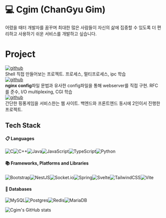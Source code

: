 
# 💻 Cgim (ChanGyu Gim)
어렸을 때터 개발자를 꿈꾸며 최대한 많은 사람들이 자신의 삶에 집중할 수 있도록 더 편리하고 사용하기 쉬운 서비스를 개발하고 싶습니다.

# Project

  [![github](https://img.shields.io/badge/minishell-181717?style=for-the-badge&logo=github&logoColor=white)](https://github.com/Eingerjar/Minishell)  
  Shell 직접 만들어보는 프로젝트. 프로세스, 멀티프로세스, ipc 학습  
  [![github](https://img.shields.io/badge/webserv-181717?style=for-the-badge&logo=github&logoColor=white)](https://github.com/Webserver-42/webserv)   
  **nginx config**파일 문법과 유사한 config파일을 통해 webserver를 직접 구현. RFC를 준수, I/O multiplexing, CGI 학습   
  [![github](https://img.shields.io/badge/transcendence-181717?style=for-the-badge&logo=github&logoColor=white)](https://github.com/orgs/42-ft-transcendence/repositories)  
  간단한 핑퐁게임을 서비스한는 웹 사이트. 백엔드와 프론트엔드 동시에 2인이서 진행한 프로젝트.

## Tech Stack
#### 📋 Languages
![C](https://img.shields.io/badge/c-%2300599C.svg?style=for-the-badge&logo=c&logoColor=white)![C++](https://img.shields.io/badge/c++-%2300599C.svg?style=for-the-badge&logo=c%2B%2B&logoColor=white)![Java](https://img.shields.io/badge/java-%23ED8B00.svg?style=for-the-badge&logo=openjdk&logoColor=white)![JavaScript](https://img.shields.io/badge/javascript-%23323330.svg?style=for-the-badge&logo=javascript&logoColor=%23F7DF1E)![TypeScript](https://img.shields.io/badge/typescript-%23007ACC.svg?style=for-the-badge&logo=typescript&logoColor=white)![Python](https://img.shields.io/badge/python-3670A0?style=for-the-badge&logo=python&logoColor=ffdd54)
  

#### 📚 Frameworks, Platforms and Libraries

##### 
![Bootstrap](https://img.shields.io/badge/bootstrap-%238511FA.svg?style=for-the-badge&logo=bootstrap&logoColor=white)![NestJS](https://img.shields.io/badge/nestjs-%23E0234E.svg?style=for-the-badge&logo=nestjs&logoColor=white)![Socket.io](https://img.shields.io/badge/Socket.io-black?style=for-the-badge&logo=socket.io&badgeColor=010101)![Spring](https://img.shields.io/badge/spring-%236DB33F.svg?style=for-the-badge&logo=spring&logoColor=white)![Svelte](https://img.shields.io/badge/svelte-%23f1413d.svg?style=for-the-badge&logo=svelte&logoColor=white)![TailwindCSS](https://img.shields.io/badge/tailwindcss-%2338B2AC.svg?style=for-the-badge&logo=tailwind-css&logoColor=white)![Vite](https://img.shields.io/badge/vite-%23646CFF.svg?style=for-the-badge&logo=vite&logoColor=white)

#### 💾 Databases
![MySQL](https://img.shields.io/badge/mysql-4479A1.svg?style=for-the-badge&logo=mysql&logoColor=white)![Postgres](https://img.shields.io/badge/postgres-%23316192.svg?style=for-the-badge&logo=postgresql&logoColor=white)![Redis](https://img.shields.io/badge/redis-%23DD0031.svg?style=for-the-badge&logo=redis&logoColor=white)![MariaDB](https://img.shields.io/badge/MariaDB-003545?style=for-the-badge&logo=mariadb&logoColor=white)

![Cgim's GitHub stats](https://github-readme-stats.vercel.app/api?username=eingerjar&show_icons=true&theme=radical)